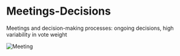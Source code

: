 # Meetings-Decisions
Meetings and decision-making processes: ongoing decisions, high variability in vote weight

![Meeting](../meeting1024.png)
